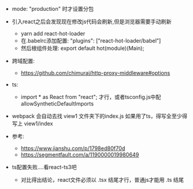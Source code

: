* mode: "production" 时才设置分包
* 引入react之后会发现现在修改js代码会刷新,但是浏览器需要手动刷新
    * yarn add react-hot-loader
    * 在.babelrc添加配置: "plugins": ["react-hot-loader/babel"]
    * 然后根组件处理: export default hot(module)(Main);
* 跨域配置: 
    * https://github.com/chimurai/http-proxy-middleware#options

* ts:
    * import * as React from "react"; 才行，或者tsconfig.js中配allowSyntheticDefaultImports
* webpack 会自动去找 view1 文件夹下的index.js 如果用了ts，得写全至少得写上 view1/index

* 参考:
    * https://www.jianshu.com/p/1798ed80f70d
    * https://segmentfault.com/a/1190000019980649


* ts配置失败....看react-ts3吧
    * 对比得出结论，react文件必须以 .tsx 结尾才行，普通js才能用 .ts 结尾